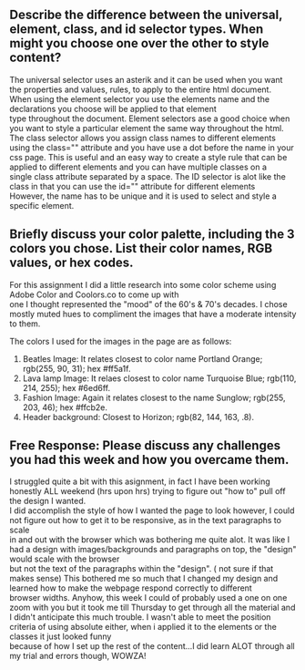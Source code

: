 ## Describe the difference between the universal, element, class, and id selector types. When might you choose one over the other to style content?
The universal selector uses an asterik and it can be used when you want the properties and values, rules, to apply to the entire html document.  
When using the element selector you use the elements name and the declarations you choose will be applied to that element  
type throughout the document. Element selectors ase a good choice when you want to style a particular element the same way throughout the html.   
The class selector allows you assign class names to different elements using the class="" attribute and you have use a dot before the name in your   
css page. This is useful and an easy way to create a style rule that can be applied to different elements and you can have multiple classes on a   
single class attribute separated by a space. The ID selector is alot like the class in that you can use the id="" attribute for different elements    
However, the name has to be unique and it is used to select and style a specific element.  


## Briefly discuss your color palette, including the 3 colors you chose. List their color names, RGB values, or hex codes.
For this assignment I did a little research into some color scheme using Adobe Color and Coolors.co to come up with  
one I thought represented the "mood" of the 60's & 70's decades. I chose mostly muted hues to compliment the images that have a moderate intensity to them.   


The colors I used for the images in the page are as follows:  
1. Beatles Image: It relates closest to color name Portland Orange; rgb(255, 90, 31); hex #ff5a1f.  
2. Lava lamp Image: It relaes closest to color name Turquoise Blue; rgb(110, 214, 255); hex #6ed6ff.  
3. Fashion Image: Again it relates closest to the name Sunglow; rgb(255, 203, 46); hex #ffcb2e.  
4. Header background: Closest to Horizon; rgb(82, 144, 163, .8).   

## Free Response: Please discuss any challenges you had this week and how you overcame them.
I struggled quite a bit with this asignment, in fact I have been working honestly ALL weekend (hrs upon hrs) trying to figure out "how to" pull off the design I wanted.  
I did accomplish the style of how I wanted the page to look however, I could not figure out how to get it to be responsive, as in the text paragraphs to scale  
in and out with the browser which was bothering me quite alot. It was like I had a design with images/backgrounds and paragraphs on top, the "design" would scale with the browser   
but not the text of the paragraphs within the "design". ( not sure if that makes sense) This bothered me so much that I changed my design and learned how to make the webpage respond correctly to different  
browser widths. Anyhow, this week I could of probably used a one on one zoom with you but it took me till Thursday to get through all the material and   
I didn't anticipate this much trouble. I wasn't able to meet the position criteria of using absolute either, when i applied it to the elements or the classes it just looked funny   
because of how I set up the rest of the content...I did learn ALOT through all my trial and errors though, WOWZA! 